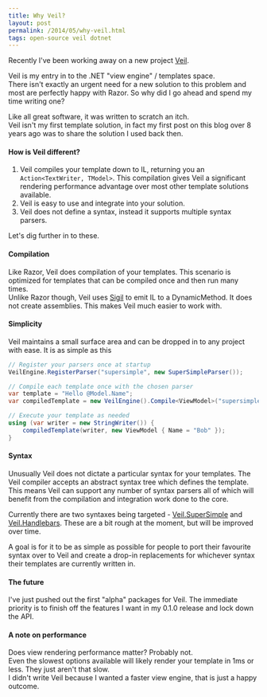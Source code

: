 ```yaml
---
title: Why Veil?
layout: post
permalink: /2014/05/why-veil.html
tags: open-source veil dotnet
---
```


Recently I've been working away on a new project [Veil](https://github.com/csainty/Veil).

Veil is my entry in to the .NET "view engine" / templates space.  
There isn't exactly an urgent need for a new solution to this problem and most are perfectly happy with Razor. So why did I go ahead and spend my time writing one?

<!-- more -->

Like all great software, it was written to scratch an itch.  
Veil isn't my first template solution, in fact my first post on this blog over 8 years ago was to share the solution I used back then.  

#### How is Veil different?

1. Veil compiles your template down to IL, returning you an `Action<TextWriter, TModel>`. This compilation gives Veil a significant rendering performance advantage over most other template solutions available.
2. Veil is easy to use and integrate into your solution.
3. Veil does not define a syntax, instead it supports multiple syntax parsers.

Let's dig further in to these.

#### Compilation
Like Razor, Veil does compilation of your templates. This scenario is optimized for templates that can be compiled once and then run many times.  
Unlike Razor though, Veil uses [Sigil](https://github.com/kevin-montrose/Sigil) to emit IL to a DynamicMethod. It does not create assemblies. This makes Veil much easier to work with.  

#### Simplicity
Veil maintains a small surface area and can be dropped in to any project with ease. It is as simple as this

````csharp
// Register your parsers once at startup
VeilEngine.RegisterParser("supersimple", new SuperSimpleParser());

// Compile each template once with the chosen parser
var template = "Hello @Model.Name";
var compiledTemplate = new VeilEngine().Compile<ViewModel>("supersimple", new StringReader(template));

// Execute your template as needed
using (var writer = new StringWriter()) {
    compiledTemplate(writer, new ViewModel { Name = "Bob" });
}
````

#### Syntax
Unusually Veil does not dictate a particular syntax for your templates. The Veil compiler accepts an abstract syntax tree which defines the template. This means Veil can support any number of syntax parsers all of which will benefit from the compilation and integration work done to the core.

Currently there are two syntaxes being targeted - [Veil.SuperSimple](https://github.com/csainty/Veil/tree/master/Src/Veil.SuperSimple) and [Veil.Handlebars](https://github.com/csainty/Veil/tree/master/Src/Veil.Handlebars). These are a bit rough at the moment, but will be improved over time.

A goal is for it to be as simple as possible for people to port their favourite syntax over to Veil and create a drop-in replacements for whichever syntax their templates are currently written in.

#### The future
I've just pushed out the first "alpha" packages for Veil. The immediate priority is to finish off the features I want in my 0.1.0 release and lock down the API.

#### A note on performance
Does view rendering performance matter? Probably not.  
Even the slowest options available will likely render your template in 1ms or less. They just aren't that slow.  
I didn't write Veil because I wanted a faster view engine, that is just a happy outcome.
